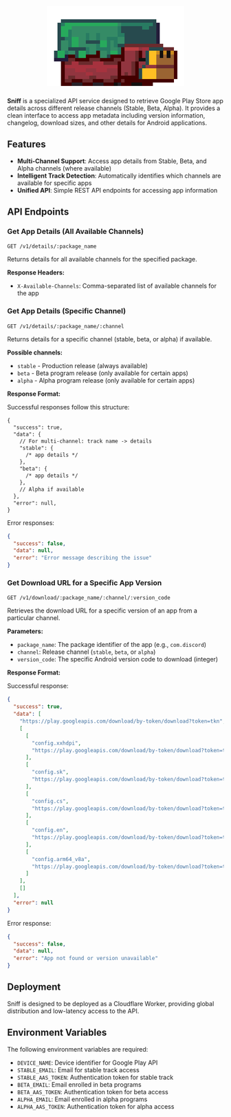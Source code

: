 <h1 align="center">
  <img src=".github/logo.gif" alt="sniffer from minecraft" width="320">
</h1>

**Sniff** is a specialized API service designed to retrieve Google Play Store app
details across different release channels (Stable, Beta, Alpha). It provides a clean
interface to access app metadata including version information, changelog, download
sizes, and other details for Android applications.

## Features

- **Multi-Channel Support**: Access app details from Stable, Beta, and Alpha channels (where available)
- **Intelligent Track Detection**: Automatically identifies which channels are available for specific apps
- **Unified API**: Simple REST API endpoints for accessing app information

## API Endpoints

### Get App Details (All Available Channels)

```
GET /v1/details/:package_name
```

Returns details for all available channels for the specified package.

**Response Headers:**

- `X-Available-Channels`: Comma-separated list of available channels for the app

### Get App Details (Specific Channel)

```
GET /v1/details/:package_name/:channel
```

Returns details for a specific channel (stable, beta, or alpha) if available.

**Possible channels:**

- `stable` - Production release (always available)
- `beta` - Beta program release (only available for certain apps)
- `alpha` - Alpha program release (only available for certain apps)

**Response Format:**

Successful responses follow this structure:

```jsonc
{
  "success": true,
  "data": {
    // For multi-channel: track name -> details
    "stable": {
      /* app details */
    },
    "beta": {
      /* app details */
    },
    // Alpha if available
  },
  "error": null,
}
```

Error responses:

```json
{
  "success": false,
  "data": null,
  "error": "Error message describing the issue"
}
```

### Get Download URL for a Specific App Version

```
GET /v1/download/:package_name/:channel/:version_code
```

Retrieves the download URL for a specific version of an app from a particular channel.

**Parameters:**

- `package_name`: The package identifier of the app (e.g., `com.discord`)
- `channel`: Release channel (`stable`, `beta`, or `alpha`)
- `version_code`: The specific Android version code to download (integer)

**Response Format:**

Successful response:

```json
{
  "success": true,
  "data": [
    "https://play.googleapis.com/download/by-token/download?token=tkn",
    [
      [
        "config.xxhdpi",
        "https://play.googleapis.com/download/by-token/download?token=tkn"
      ],
      [
        "config.sk",
        "https://play.googleapis.com/download/by-token/download?token=tkn"
      ],
      [
        "config.cs",
        "https://play.googleapis.com/download/by-token/download?token=tkn"
      ],
      [
        "config.en",
        "https://play.googleapis.com/download/by-token/download?token=tkn"
      ],
      [
        "config.arm64_v8a",
        "https://play.googleapis.com/download/by-token/download?token=tkn"
      ]
    ],
    []
  ],
  "error": null
}
```

Error response:

```json
{
  "success": false,
  "data": null,
  "error": "App not found or version unavailable"
}
```

## Deployment

Sniff is designed to be deployed as a Cloudflare Worker, providing global distribution and low-latency access to the API.

## Environment Variables

The following environment variables are required:

- `DEVICE_NAME`: Device identifier for Google Play API
- `STABLE_EMAIL`: Email for stable track access
- `STABLE_AAS_TOKEN`: Authentication token for stable track
- `BETA_EMAIL`: Email enrolled in beta programs
- `BETA_AAS_TOKEN`: Authentication token for beta access
- `ALPHA_EMAIL`: Email enrolled in alpha programs
- `ALPHA_AAS_TOKEN`: Authentication token for alpha access
